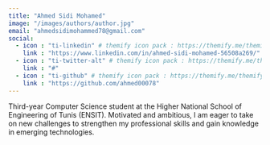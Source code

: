 ```yaml
---
title: "Ahmed Sidi Mohamed"
image: "/images/authors/author.jpg"
email: "ahmedsidimohammed78@gmail.com"
social:
  - icon : "ti-linkedin" # themify icon pack : https://themify.me/themify-icons
    link : "https://www.linkedin.com/in/ahmed-sidi-mohamed-56508a269/"
  - icon : "ti-twitter-alt" # themify icon pack : https://themify.me/themify-icons
    link : "#"
  - icon : "ti-github" # themify icon pack : https://themify.me/themify-icons
    link : "https://github.com/ahmed00078"
---
```


Third-year Computer Science student at the Higher National School of Engineering of Tunis (ENSIT). Motivated and ambitious, I am eager to take on new challenges to strengthen my professional skills and gain knowledge in emerging technologies.